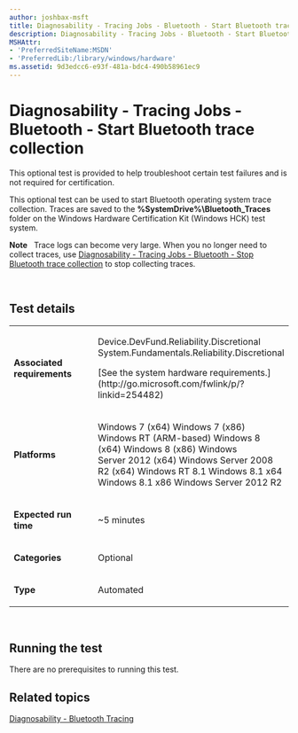 ```yaml
---
author: joshbax-msft
title: Diagnosability - Tracing Jobs - Bluetooth - Start Bluetooth trace collection
description: Diagnosability - Tracing Jobs - Bluetooth - Start Bluetooth trace collection
MSHAttr:
- 'PreferredSiteName:MSDN'
- 'PreferredLib:/library/windows/hardware'
ms.assetid: 9d3edcc6-e93f-481a-bdc4-490b58961ec9
---
```


# Diagnosability - Tracing Jobs - Bluetooth - Start Bluetooth trace collection


This optional test is provided to help troubleshoot certain test failures and is not required for certification.

This optional test can be used to start Bluetooth operating system trace collection. Traces are saved to the **%SystemDrive%\\Bluetooth\_Traces** folder on the Windows Hardware Certification Kit (Windows HCK) test system.

**Note**  
Trace logs can become very large. When you no longer need to collect traces, use [Diagnosability - Tracing Jobs - Bluetooth - Stop Bluetooth trace collection](diagnosability---tracing-jobs---bluetooth---stop-bluetooth-trace-collection-c7ea99cd-faa2-4d10-acc7-d0076568dff7.md) to stop collecting traces.

 

## Test details


<table>
<colgroup>
<col width="50%" />
<col width="50%" />
</colgroup>
<tbody>
<tr class="odd">
<td><p><strong>Associated requirements</strong></p></td>
<td><p>Device.DevFund.Reliability.Discretional System.Fundamentals.Reliability.Discretional</p>
<p>[See the system hardware requirements.](http://go.microsoft.com/fwlink/p/?linkid=254482)</p></td>
</tr>
<tr class="even">
<td><p><strong>Platforms</strong></p></td>
<td><p>Windows 7 (x64) Windows 7 (x86) Windows RT (ARM-based) Windows 8 (x64) Windows 8 (x86) Windows Server 2012 (x64) Windows Server 2008 R2 (x64) Windows RT 8.1 Windows 8.1 x64 Windows 8.1 x86 Windows Server 2012 R2</p></td>
</tr>
<tr class="odd">
<td><p><strong>Expected run time</strong></p></td>
<td><p>~5 minutes</p></td>
</tr>
<tr class="even">
<td><p><strong>Categories</strong></p></td>
<td><p>Optional</p></td>
</tr>
<tr class="odd">
<td><p><strong>Type</strong></p></td>
<td><p>Automated</p></td>
</tr>
</tbody>
</table>

 

## Running the test


There are no prerequisites to running this test.

## Related topics


[Diagnosability - Bluetooth Tracing](diagnosability---bluetooth-tracing.md)

 

 







